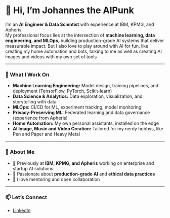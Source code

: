 # 👋 Hi, I’m Johannes the AIPunk

I’m an **AI Engineer & Data Scientist** with experience at IBM, KPMG, and Apheris.  
My professional focus lies at the intersection of **machine learning, data engineering, and MLOps**, building production-grade AI systems that deliver measurable impact. But I also love to play around with AI for fun, like creating my home automation and bots, talking to me as well as creating AI images and videos with my own set of tools

---

### 🚀 What I Work On
- **Machine Learning Engineering:** Model design, training pipelines, and deployment (TensorFlow, PyTorch, Scikit-learn)
- **Data Science & Analytics:** Data exploration, visualization, and storytelling with data
- **MLOps:** CI/CD for ML, experiment tracking, model monitoring
- **Privacy-Preserving ML:** Federated learning and data governance (experience from Apheris)
- **Home Automation:** My own personal assistants, installed on the edge
- **AI Image, Music and Video Creation:** Tailored for my nerdy hobbys, like Pen and Paper and Heavy Metal
---
<!--
### 🧠 Featured Projects
| Project | Description | Tech |
|----------|--------------|------|
| [mlops-template](https://github.com/yourusername/mlops-template) | End-to-end MLOps example with CI/CD, model registry, and monitoring | Python, FastAPI, MLflow |
| [federated-learning-demo](https://github.com/yourusername/federated-learning-demo) | Simulated federated training across synthetic datasets | PyTorch, Flower |
| [customer-churn-prediction](https://github.com/yourusername/customer-churn-prediction) | Business analytics case study predicting customer churn | Scikit-learn, Pandas |
| [ai-notebooks](https://github.com/yourusername/ai-notebooks) | Collection of Jupyter notebooks covering common AI patterns | Python, Jupyter |

---
 -->
### 💬 About Me
- 🏢 Previously at **IBM, KPMG, and Apheris** working on enterprise and startup AI solutions  
- 🎯 Passionate about **production-grade AI** and **ethical data practices**
- 🧩 I love mentoring and open collaboration

---

### 📫 Let’s Connect
- [LinkedIn](https://www.linkedin.com/in/johannesforsterai/)

